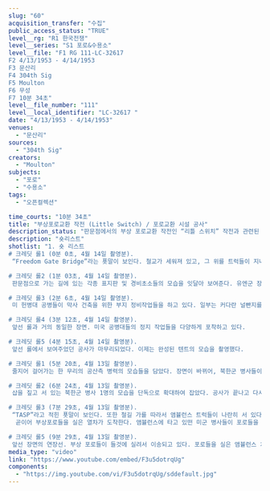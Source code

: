 ```yaml
---
slug: "60"
acquisition_transfer: "수집"
public_access_status: "TRUE"
level__rg: "R1 한국전쟁"
level__series: "S1 포로&수용소"
level__file: "F1 RG 111-LC-32617 
F2 4/13/1953 - 4/14/1953
F3 문산리 
F4 304th Sig
F5 Moulton
F6 무성
F7 10분 34초"
level__file_number: "111"
level__local_identifier: "LC-32617 "
date: "4/13/1953 - 4/14/1953"
venues: 
  - "문산리"
sources: 
  - "304th Sig"
creators: 
  - "Moulton"
subjects: 
  - "포로"
  - "수용소"
tags: 
  - "오픈컬렉션"

time_courts: "10분 34초"
title: "부상포로교환 작전 (Little Switch) / 포로교환 시설 공사"
description_status: "판문점에서의 부상 포로교환 작전인 “리틀 스위치” 작전과 관련된 모습을 담고 있는 여러 영상들 중 하나이다. 영상은 4월 13일과 14일 양일에 걸쳐 촬영된 것으로, 작전 지역 막사 설치 공사를 위한 작업들을 찍은 영상, 공사 이후 건축물의 모습, 포로들의 이송 장면 등으로 구성되어 있다."
description: "숏리스트"
shotlist: "1. 숏 리스트
# 크레딧 롤1 (0분 0초, 4월 14일 촬영분).
 “Freedom Gate Bridge”라는 푯말이 보인다. 철교가 세워져 있고, 그 위를 트럭들이 지나가고 있다. 시점을 바꾸어 롱샷으로 동일한 철교를 다른 각도에서 다시 보여주고 있다. 푯말들 “Shipwrecked/ Ships of the Desert”을 담은 영상이 다시 나온다.

# 크레딧 롤2 (1분 03초, 4월 14일 촬영분).
 판문점으로 가는 길에 있는 각종 표지판 및 경비초소들의 모습을 잇달아 보여준다. 유엔군 장교들이 타고 가는 트럭을 경비병이 정지시키고 이들을 검문하는 모습을 촬영했다.

# 크레딧 롤3 (2분 6초, 4월 14일 촬영분).
 미 헌병대 공병들이 막사 건축을 위한 부지 정비작업들을 하고 있다. 일부는 커다란 널빤지를 이동시키고 있는데, 이는 텐트의 바닥에 들어갈 자재로 보인다. 텐트 등을 설치하기 위한 사진 정지작업들의 여러 모습들을 포착하고 있다.

# 크레딧 롤4 (3분 12초, 4월 14일 촬영분).
 앞선 롤과 거의 동일한 장면. 미국 공병대들의 정지 작업들을 다양하게 포착하고 있다.

# 크레딧 롤5 (4분 15초, 4월 14일 촬영분).
 앞선 롤에서 보여주었던 공사가 마무리되었다. 이제는 완성된 텐트의 모습을 촬영했다.

# 크레딧 롤1 (5분 20초, 4월 13일 촬영분).
 줄지어 걸어가는 한 무리의 공산측 병력의 모습들을 담았다. 장면이 바뀌어, 북한군 병사들이 언덕 위에 나란히 앉아 있는 장면, 삽질을 하면서 부지 공사를 하는 공산측 병사들의 모습이 촬영되었다.

# 크레딧 롤2 (6분 24초, 4월 13일 촬영분).
 삽을 짚고 서 있는 북한군 병사 1명의 모습을 단독으로 확대하여 잡았다. 공사가 끝나고 다시 일렬로 삽을 들고 복귀하는 공산측 병사들의 모습을 보여준다. 작업이 끝났으니 휴식의 시간이다. 공산측 병사들은 탁구를 치면서 여가시간을 즐기고 있다.

# 크레딧 롤3 (7분 29초, 4월 13일 촬영분).
 “TASP”라고 적힌 푯말이 보인다. 또한 철길 가를 따라서 앰뷸런스 트럭들이 나란히 서 있다. 이들은 부상포로들을 실은 기차가 도착하기를 대치하고 있다.
  곧이어 부상포로들을 실은 열차가 도착한다. 앰뷸런스에 타고 있떤 미군 병사들이 포로들을 열차에서 들것으로 실어서 차량으로 이송하고 있다. 유엔군 장성들이 이 모습을 웃으며 지켜보고 있다.

# 크레딧 롤5 (9분 29초, 4월 13일 촬영분).
 앞선 장면의 연장선. 부상 포로들이 들것에 실려서 이송되고 있다. 포로들을 실은 앰뷸런스 차량들이 다시 줄지어서 길을 따라 이동하고 있다. "
media_type: "video"
link: "https://www.youtube.com/embed/F3u5dotrqUg"
components: 
  - "https://img.youtube.com/vi/F3u5dotrqUg/sddefault.jpg"
---
```

